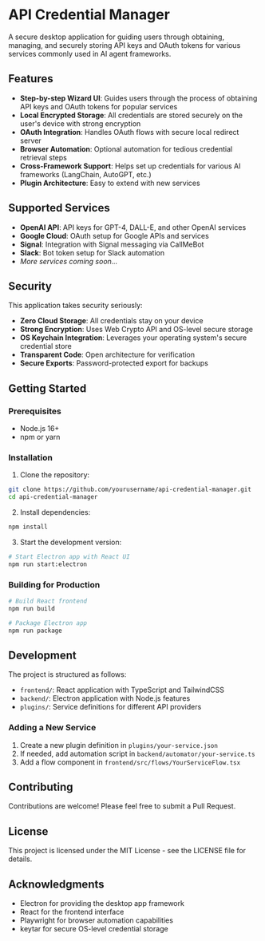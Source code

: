 # API Credential Manager

A secure desktop application for guiding users through obtaining, managing, and securely storing API keys and OAuth tokens for various services commonly used in AI agent frameworks.

## Features

- **Step-by-step Wizard UI**: Guides users through the process of obtaining API keys and OAuth tokens for popular services
- **Local Encrypted Storage**: All credentials are stored securely on the user's device with strong encryption
- **OAuth Integration**: Handles OAuth flows with secure local redirect server
- **Browser Automation**: Optional automation for tedious credential retrieval steps
- **Cross-Framework Support**: Helps set up credentials for various AI frameworks (LangChain, AutoGPT, etc.)
- **Plugin Architecture**: Easy to extend with new services

## Supported Services

- **OpenAI API**: API keys for GPT-4, DALL-E, and other OpenAI services
- **Google Cloud**: OAuth setup for Google APIs and services
- **Signal**: Integration with Signal messaging via CallMeBot
- **Slack**: Bot token setup for Slack automation
- *More services coming soon...*

## Security

This application takes security seriously:

- **Zero Cloud Storage**: All credentials stay on your device
- **Strong Encryption**: Uses Web Crypto API and OS-level secure storage
- **OS Keychain Integration**: Leverages your operating system's secure credential store
- **Transparent Code**: Open architecture for verification
- **Secure Exports**: Password-protected export for backups

## Getting Started

### Prerequisites

- Node.js 16+
- npm or yarn

### Installation

1. Clone the repository:
```bash
git clone https://github.com/yourusername/api-credential-manager.git
cd api-credential-manager
```

2. Install dependencies:
```bash
npm install
```

3. Start the development version:
```bash
# Start Electron app with React UI
npm run start:electron
```

### Building for Production

```bash
# Build React frontend
npm run build

# Package Electron app
npm run package
```

## Development

The project is structured as follows:

- `frontend/`: React application with TypeScript and TailwindCSS
- `backend/`: Electron application with Node.js features
- `plugins/`: Service definitions for different API providers

### Adding a New Service

1. Create a new plugin definition in `plugins/your-service.json`
2. If needed, add automation script in `backend/automator/your-service.ts`
3. Add a flow component in `frontend/src/flows/YourServiceFlow.tsx`

## Contributing

Contributions are welcome! Please feel free to submit a Pull Request.

## License

This project is licensed under the MIT License - see the LICENSE file for details.

## Acknowledgments

- Electron for providing the desktop app framework
- React for the frontend interface
- Playwright for browser automation capabilities
- keytar for secure OS-level credential storage 
